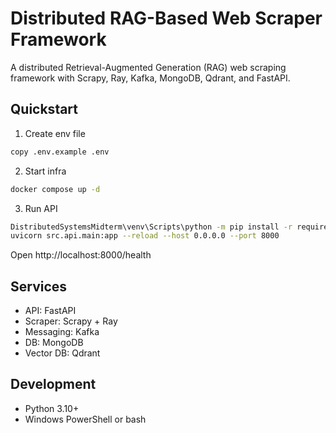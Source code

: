 # Distributed RAG-Based Web Scraper Framework

A distributed Retrieval-Augmented Generation (RAG) web scraping framework with Scrapy, Ray, Kafka, MongoDB, Qdrant, and FastAPI.

## Quickstart

1) Create env file

```bash
copy .env.example .env
```

2) Start infra

```bash
docker compose up -d
```

3) Run API

```bash
DistributedSystemsMidterm\venv\Scripts\python -m pip install -r requirements.txt
uvicorn src.api.main:app --reload --host 0.0.0.0 --port 8000
```

Open http://localhost:8000/health

## Services
- API: FastAPI
- Scraper: Scrapy + Ray
- Messaging: Kafka
- DB: MongoDB
- Vector DB: Qdrant

## Development
- Python 3.10+
- Windows PowerShell or bash
